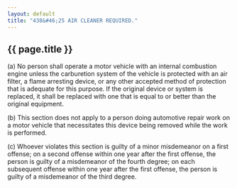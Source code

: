 ```yaml
---
layout: default 
title: "438&#46;25 AIR CLEANER REQUIRED."
---
```


{{ page.title }}
----------------

​(a) No person shall operate a motor vehicle with an internal combustion
engine unless the carburetion system of the vehicle is protected with an
air filter, a flame arresting device, or any other accepted method of
protection that is adequate for this purpose. If the original device or
system is replaced, it shall be replaced with one that is equal to or
better than the original equipment.

​(b) This section does not apply to a person doing automotive repair
work on a motor vehicle that necessitates this device being removed
while the work is performed.

​(c) Whoever violates this section is guilty of a minor misdemeanor on a
first offense; on a second offense within one year after the first
offense, the person is guilty of a misdemeanor of the fourth degree; on
each subsequent offense within one year after the first offense, the
person is guilty of a misdemeanor of the third degree.
